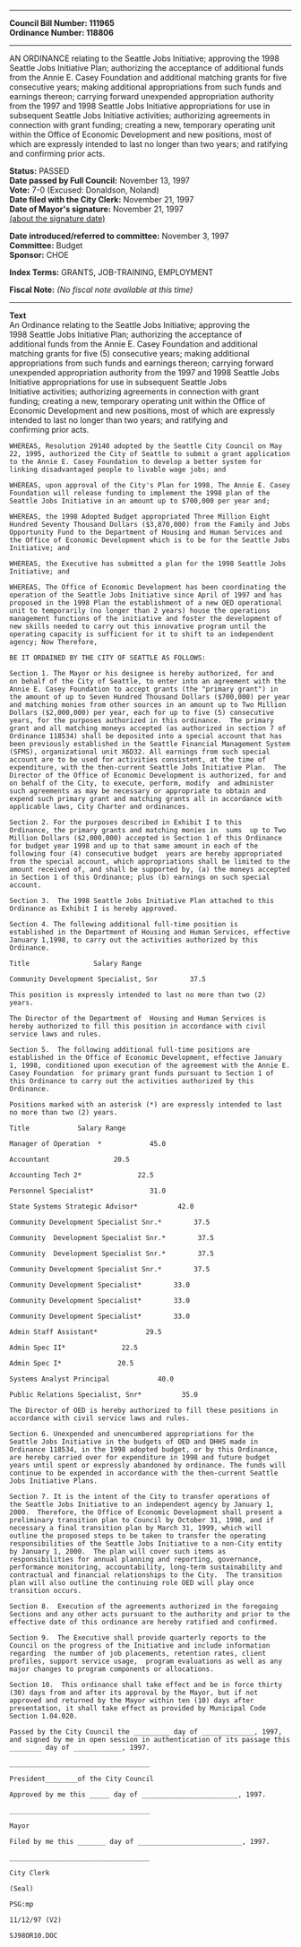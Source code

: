 * * * * *  
  
**Council Bill Number: [](#h0)[](#h2)111965**   
**Ordinance Number: 118806**  
  
* * * * *  
  
AN ORDINANCE relating to the Seattle Jobs Initiative; approving the 1998 Seattle Jobs Initiative Plan; authorizing the acceptance of additional funds from the Annie E. Casey Foundation and additional matching grants for five consecutive years; making additional appropriations from such funds and earnings thereon; carrying forward unexpended appropriation authority from the 1997 and 1998 Seattle Jobs Initiative appropriations for use in subsequent Seattle Jobs Initiative activities; authorizing agreements in connection with grant funding; creating a new, temporary operating unit within the Office of Economic Development and new positions, most of which are expressly intended to last no longer than two years; and ratifying and confirming prior acts.  
  
**Status:** PASSED   
**Date passed by Full Council:** November 13, 1997   
**Vote:** 7-0 (Excused: Donaldson, Noland)   
**Date filed with the City Clerk:** November 21, 1997   
**Date of Mayor's signature:** November 21, 1997   
[(about the signature date)](/~public/approvaldate.htm)   
  
  
**Date introduced/referred to committee:** November 3, 1997   
**Committee:** Budget   
**Sponsor:** CHOE   
  
**Index Terms:** GRANTS, JOB-TRAINING, EMPLOYMENT  
  
**Fiscal Note:** *(No fiscal note available at this time)*  
  
* * * * *  
  
**Text**  
    An Ordinance relating to the Seattle Jobs Initiative; approving the  
    1998 Seattle Jobs Initiative Plan; authorizing the acceptance of  
    additional funds from the Annie E. Casey Foundation and additional  
    matching grants for five (5) consecutive years; making additional  
    appropriations from such funds and earnings thereon; carrying forward  
    unexpended appropriation authority from the 1997 and 1998 Seattle Jobs  
    Initiative appropriations for use in subsequent Seattle Jobs  
    Initiative activities; authorizing agreements in connection with grant  
    funding; creating a new, temporary operating unit within the Office of  
    Economic Development and new positions, most of which are expressly  
    intended to last no longer than two years; and ratifying and  
    confirming prior acts.  
  
    WHEREAS, Resolution 29140 adopted by the Seattle City Council on May  
    22, 1995, authorized the City of Seattle to submit a grant application  
    to the Annie E. Casey Foundation to develop a better system for  
    linking disadvantaged people to livable wage jobs; and  
  
    WHEREAS, upon approval of the City's Plan for 1998, The Annie E. Casey  
    Foundation will release funding to implement the 1998 plan of the  
    Seattle Jobs Initiative in an amount up to $700,000 per year and;  
  
    WHEREAS, the 1998 Adopted Budget appropriated Three Million Eight  
    Hundred Seventy Thousand Dollars ($3,870,000) from the Family and Jobs  
    Opportunity Fund to the Department of Housing and Human Services and  
    the Office of Economic Development which is to be for the Seattle Jobs  
    Initiative; and  
  
    WHEREAS, the Executive has submitted a plan for the 1998 Seattle Jobs  
    Initiative; and  
  
    WHEREAS, The Office of Economic Development has been coordinating the  
    operation of the Seattle Jobs Initiative since April of 1997 and has  
    proposed in the 1998 Plan the establishment of a new OED operational  
    unit to temporarily (no longer than 2 years) house the operations  
    management functions of the initiative and foster the development of  
    new skills needed to carry out this innovative program until the  
    operating capacity is sufficient for it to shift to an independent  
    agency; Now Therefore,  
  
    BE IT ORDAINED BY THE CITY OF SEATTLE AS FOLLOWS:  
  
    Section 1. The Mayor or his designee is hereby authorized, for and  
    on behalf of the City of Seattle, to enter into an agreement with the  
    Annie E. Casey Foundation to accept grants (the "primary grant") in  
    the amount of up to Seven Hundred Thousand Dollars ($700,000) per year  
    and matching monies from other sources in an amount up to Two Million  
    Dollars ($2,000,000) per year, each for up to five (5) consecutive  
    years, for the purposes authorized in this ordinance.  The primary  
    grant and all matching moneys accepted (as authorized in section 7 of  
    Ordinance 118534) shall be deposited into a special account that has  
    been previously established in the Seattle Financial Management System  
    (SFMS), organizational unit X6D32. All earnings from such special  
    account are to be used for activities consistent, at the time of  
    expenditure, with the then-current Seattle Jobs Initiative Plan.  The  
    Director of the Office of Economic Development is authorized, for and  
    on behalf of the City, to execute, perform, modify  and administer  
    such agreements as may be necessary or appropriate to obtain and  
    expend such primary grant and matching grants all in accordance with  
    applicable laws, City Charter and ordinances.  
  
    Section 2. For the purposes described in Exhibit I to this  
    Ordinance, the primary grants and matching monies in  sums  up to Two  
    Million Dollars ($2,000,000) accepted in Section 1 of this Ordinance  
    for budget year 1998 and up to that same amount in each of the  
    following four (4) consecutive budget  years are hereby appropriated  
    from the special account, which appropriations shall be limited to the  
    amount received of, and shall be supported by, (a) the moneys accepted  
    in Section 1 of this Ordinance; plus (b) earnings on such special  
    account.  
  
    Section 3.  The 1998 Seattle Jobs Initiative Plan attached to this  
    Ordinance as Exhibit I is hereby approved.  
  
    Section 4. The following additional full-time position is  
    established in the Department of Housing and Human Services, effective  
    January 1,1998, to carry out the activities authorized by this  
    Ordinance.  
  
    Title                Salary Range  
  
    Community Development Specialist, Snr        37.5  
  
    This position is expressly intended to last no more than two (2)  
    years.  
  
    The Director of the Department of  Housing and Human Services is  
    hereby authorized to fill this position in accordance with civil  
    service laws and rules.  
  
    Section 5.  The following additional full-time positions are  
    established in the Office of Economic Development, effective January  
    1, 1998, conditioned upon execution of the agreement with the Annie E.  
    Casey Foundation  for primary grant funds pursuant to Section 1 of  
    this Ordinance to carry out the activities authorized by this  
    Ordinance.  
  
    Positions marked with an asterisk (*) are expressly intended to last  
    no more than two (2) years.  
  
    Title            Salary Range  
  
    Manager of Operation  *            45.0  
  
    Accountant                20.5  
  
    Accounting Tech 2*              22.5  
  
    Personnel Specialist*              31.0  
  
    State Systems Strategic Advisor*          42.0  
  
    Community Development Specialist Snr.*        37.5  
  
    Community  Development Specialist Snr.*        37.5  
  
    Community  Development Specialist Snr.*        37.5  
  
    Community Development Specialist Snr.*        37.5  
  
    Community Development Specialist*        33.0  
  
    Community Development Specialist*        33.0  
  
    Community Development Specialist*        33.0  
  
    Admin Staff Assistant*            29.5  
  
    Admin Spec II*              22.5  
  
    Admin Spec I*              20.5  
  
    Systems Analyst Principal            40.0  
  
    Public Relations Specialist, Snr*          35.0  
  
    The Director of OED is hereby authorized to fill these positions in  
    accordance with civil service laws and rules.  
  
    Section 6. Unexpended and unencumbered appropriations for the  
    Seattle Jobs Initiative in the budgets of OED and DHHS made in  
    Ordinance 118534, in the 1998 adopted budget, or by this Ordinance,  
    are hereby carried over for expenditure in 1998 and future budget  
    years until spent or expressly abandoned by ordinance. The funds will  
    continue to be expended in accordance with the then-current Seattle  
    Jobs Initiative Plans.  
  
    Section 7. It is the intent of the City to transfer operations of  
    the Seattle Jobs Initiative to an independent agency by January 1,  
    2000.  Therefore, the Office of Economic Development shall present a  
    preliminary transition plan to Council by October 31, 1998, and if  
    necessary a final transition plan by March 31, 1999, which will  
    outline the proposed steps to be taken to transfer the operating  
    responsibilities of the Seattle Jobs Initiative to a non-City entity  
    by January 1, 2000.  The plan will cover such items as  
    responsibilities for annual planning and reporting, governance,  
    performance monitoring, accountability, long-term sustainability and  
    contractual and financial relationships to the City.  The transition  
    plan will also outline the continuing role OED will play once  
    transition occurs.  
  
    Section 8.  Execution of the agreements authorized in the foregoing  
    Sections and any other acts pursuant to the authority and prior to the  
    effective date of this ordinance are hereby ratified and confirmed.  
  
    Section 9.  The Executive shall provide quarterly reports to the  
    Council on the progress of the Initiative and include information  
    regarding  the number of job placements, retention rates, client  
    profiles, support service usage,  program evaluations as well as any  
    major changes to program components or allocations.  
  
    Section 10.  This ordinance shall take effect and be in force thirty  
    (30) days from and after its approval by the Mayor, but if not  
    approved and returned by the Mayor within ten (10) days after  
    presentation, it shall take effect as provided by Municipal Code  
    Section 1.04.020.  
  
    Passed by the City Council the _________ day of _____________, 1997,  
    and signed by me in open session in authentication of its passage this  
    ________ day of ____________, 1997.  
  
    ___________________________________  
  
    President________of the City Council  
  
    Approved by me this _____ day of ________________________, 1997.  
  
    ___________________________________  
  
    Mayor  
  
    Filed by me this _______ day of __________________________, 1997.  
  
    ___________________________________  
  
    City Clerk  
  
    (Seal)  
  
    PSG:mp  
  
    11/12/97 (V2)  
  
    SJ98OR10.DOC  
